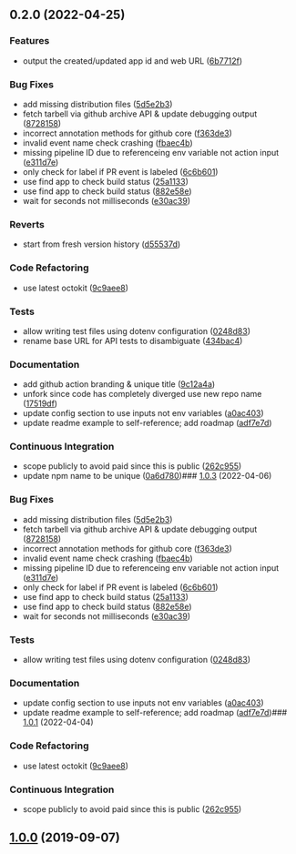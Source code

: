 

## 0.2.0 (2022-04-25)


### Features

* output the created/updated app id and web URL ([6b7712f](https://github.com/matmar10/heroku-review-app/commit/6b7712fa9db7316b9ffb3e3046e8f2300b53753d))


### Bug Fixes

* add missing distribution files ([5d5e2b3](https://github.com/matmar10/heroku-review-app/commit/5d5e2b36845ce0850a3ba23cb91595fe248e635e))
* fetch tarbell via github archive API & update debugging output ([8728158](https://github.com/matmar10/heroku-review-app/commit/87281588400b0795cb553185d2bf7d16f68bb965))
* incorrect annotation methods for github core ([f363de3](https://github.com/matmar10/heroku-review-app/commit/f363de38f05b07ed66eafce07305826aff5760ac))
* invalid event name check crashing ([fbaec4b](https://github.com/matmar10/heroku-review-app/commit/fbaec4b10489a831c1f223476d669617432f68f2))
* missing pipeline ID due to referenceing env variable not action input ([e311d7e](https://github.com/matmar10/heroku-review-app/commit/e311d7e102d6faca92b777b666857fe25e77dde0))
* only check for label if PR event is labeled ([6c6b601](https://github.com/matmar10/heroku-review-app/commit/6c6b601ac530ec3bed2939e16fedb78b906ad746))
* use find app to check build status ([25a1133](https://github.com/matmar10/heroku-review-app/commit/25a1133c094cc6c975ea0c7e2069f5050fc03c6c))
* use find app to check build status ([882e58e](https://github.com/matmar10/heroku-review-app/commit/882e58ef0c9187fee187a19031f6d36d40c11437))
* wait for seconds not milliseconds ([e30ac39](https://github.com/matmar10/heroku-review-app/commit/e30ac398d1ddc6744c5b6ee1bdd0b4334f8dc94a))


### Reverts

* start from fresh version history ([d55537d](https://github.com/matmar10/heroku-review-app/commit/d55537dacfd91942fedb4fb14fc7eee3aee994fa))


### Code Refactoring

* use latest octokit ([9c9aee8](https://github.com/matmar10/heroku-review-app/commit/9c9aee8d23bbd1e491af58be9d7e0d603232939e))


### Tests

* allow writing test files using dotenv configuration ([0248d83](https://github.com/matmar10/heroku-review-app/commit/0248d8346eda87b21701859410f7df1431acf9e0))
* rename base URL for API tests to disambiguate ([434bac4](https://github.com/matmar10/heroku-review-app/commit/434bac4beffaf37331706d07ccdfe16475eaab22))


### Documentation

* add github action branding & unique title ([9c12a4a](https://github.com/matmar10/heroku-review-app/commit/9c12a4a119580819b24373b859d19c5cc6037f0c))
* unfork since code has completely diverged use new repo name ([17519df](https://github.com/matmar10/heroku-review-app/commit/17519df8d7823c04b8eebec8c3fb7247b6860619))
* update config section to use inputs not env variables ([a0ac403](https://github.com/matmar10/heroku-review-app/commit/a0ac403b165ab629ee34eb16c340c14292ecd0e4))
* update readme example to self-reference; add roadmap ([adf7e7d](https://github.com/matmar10/heroku-review-app/commit/adf7e7da8757278f1a30bed4b0424706d07bcd28))


### Continuous Integration

* scope publicly to avoid paid since this is public ([262c955](https://github.com/matmar10/heroku-review-app/commit/262c955d73aec24ea01288e84698434986750222))
* update npm name to be unique ([0a6d780](https://github.com/matmar10/heroku-review-app/commit/0a6d78024effebbc4d3178a377f945548335549e))### [1.0.3](https://github.com/matmar10/pr-heroku-review-app/compare/v1.0.1...v1.0.3) (2022-04-06)


### Bug Fixes

* add missing distribution files ([5d5e2b3](https://github.com/matmar10/pr-heroku-review-app/commit/5d5e2b36845ce0850a3ba23cb91595fe248e635e))
* fetch tarbell via github archive API & update debugging output ([8728158](https://github.com/matmar10/pr-heroku-review-app/commit/87281588400b0795cb553185d2bf7d16f68bb965))
* incorrect annotation methods for github core ([f363de3](https://github.com/matmar10/pr-heroku-review-app/commit/f363de38f05b07ed66eafce07305826aff5760ac))
* invalid event name check crashing ([fbaec4b](https://github.com/matmar10/pr-heroku-review-app/commit/fbaec4b10489a831c1f223476d669617432f68f2))
* missing pipeline ID due to referenceing env variable not action input ([e311d7e](https://github.com/matmar10/pr-heroku-review-app/commit/e311d7e102d6faca92b777b666857fe25e77dde0))
* only check for label if PR event is labeled ([6c6b601](https://github.com/matmar10/pr-heroku-review-app/commit/6c6b601ac530ec3bed2939e16fedb78b906ad746))
* use find app to check build status ([25a1133](https://github.com/matmar10/pr-heroku-review-app/commit/25a1133c094cc6c975ea0c7e2069f5050fc03c6c))
* use find app to check build status ([882e58e](https://github.com/matmar10/pr-heroku-review-app/commit/882e58ef0c9187fee187a19031f6d36d40c11437))
* wait for seconds not milliseconds ([e30ac39](https://github.com/matmar10/pr-heroku-review-app/commit/e30ac398d1ddc6744c5b6ee1bdd0b4334f8dc94a))


### Tests

* allow writing test files using dotenv configuration ([0248d83](https://github.com/matmar10/pr-heroku-review-app/commit/0248d8346eda87b21701859410f7df1431acf9e0))


### Documentation

* update config section to use inputs not env variables ([a0ac403](https://github.com/matmar10/pr-heroku-review-app/commit/a0ac403b165ab629ee34eb16c340c14292ecd0e4))
* update readme example to self-reference; add roadmap ([adf7e7d](https://github.com/matmar10/pr-heroku-review-app/commit/adf7e7da8757278f1a30bed4b0424706d07bcd28))### [1.0.1](https://github.com/matmar10/pr-heroku-review-app/compare/v1.0.0...v1.0.1) (2022-04-04)


### Code Refactoring

* use latest octokit ([9c9aee8](https://github.com/matmar10/pr-heroku-review-app/commit/9c9aee8d23bbd1e491af58be9d7e0d603232939e))


### Continuous Integration

* scope publicly to avoid paid since this is public ([262c955](https://github.com/matmar10/pr-heroku-review-app/commit/262c955d73aec24ea01288e84698434986750222))

## [1.0.0](https://github.com/matmar10/pr-heroku-review-app/compare/v1.0.0...v1.0.1) (2019-09-07)
